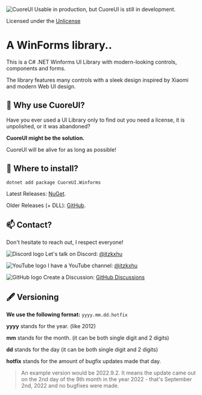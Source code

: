![CuoreUI](https://i.imgur.com/X2m89Nf.png)
Usable in production, but CuoreUI is still in development. 

Licensed under the [Unlicense](https://github.com/1Kxhu/CuoreUI?tab=Unlicense-1-ov-file#)

# A WinForms library.. 
This is a C# .NET Winforms UI Library with modern-looking controls, components and forms.

The library features many controls with a sleek design inspired by Xiaomi and modern Web UI design.

## 🗿 Why use CuoreUI?
Have you ever used a UI Library only to find out you need a license, it is unpolished, or it was abandoned?

**CuoreUI might be the solution.**

CuoreUI will be alive for as long as possible! 

## 💾 Where to install? 
`dotnet add package CuoreUI.Winforms`

Latest Releases: [NuGet](https://www.nuget.org/packages/CuoreUI.Winforms/).

Older Releases (+ DLL): [GitHub](https://github.com/1Kxhu/CuoreUI/releases).
## 📫 Contact?

Don't hesitate to reach out, I respect everyone!

![Discord logo](https://i.imgur.com/5nluHLg.png) Let's talk on Discord: [@itzkxhu](https://discord.com/)

![YouTube logo](https://i.imgur.com/vk5ilBU.png) I have a YouTube channel: [@itzkxhu](https://www.youtube.com/@itzkxhu)

![GitHub logo](https://i.imgur.com/fLvda9g.png) Create a Discussion: [GitHub Discussions](https://github.com/1Kxhu/CuoreUI/discussions)

## 🖋️ Versioning
**We use the following format:**
`yyyy.mm.dd.hotfix`

**yyyy** stands for the year. (like 2012)

**mm** stands for the month. (it can be both single digit and 2 digits) 

**dd** stands for the day (it can be both single digit and 2 digits) 

**hotfix** stands for the amount of bugfix updates made that day. 

> An example version would be 2022.9.2. It means the update came out on the 2nd day of the 9th month in the year 2022 - that's September 2nd, 2022 and no bugfixes were made. 

